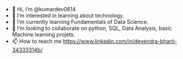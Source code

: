 - 👋 Hi, I’m @kumardev0614
- 👀 I’m interested in learning about technology.
- 🌱 I’m currently learning Fundamentals of Data Science.
- 💞️ I’m looking to collaborate on python, SQL, Data Analysis, basic Machine learning projets.
- 📫 How to reach me https://www.linkedin.com/in/devendra-bharti-34333314b/

<!---
kumardev0614/kumardev0614 is a ✨ special ✨ repository because its `README.md` (this file) appears on your GitHub profile.
You can click the Preview link to take a look at your changes.
--->
